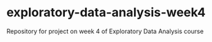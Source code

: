 # exploratory-data-analysis-week4
Repository for project on week 4 of Exploratory Data Analysis course
